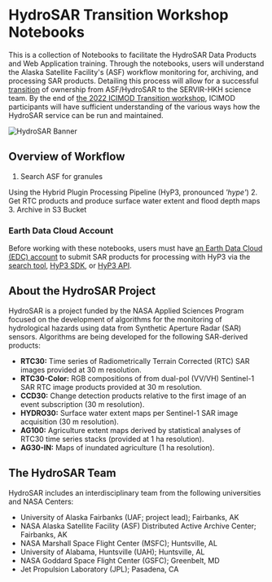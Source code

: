 # HydroSAR Transition Workshop Notebooks

This is a collection of Notebooks to facilitate the HydroSAR Data Products and Web Application training.
Through the notebooks, users will understand the Alaska Satellite Facility's (ASF) workflow
monitoring for, archiving, and processing SAR products.
Detailing this process will allow for a successful [transition](https://docs.google.com/document/d/1yq3AM1UP-FGp8eRTDvFgA9w3adKmMqkMAZrhrF2ehVc/edit#heading=h.w8471kkg8kit)
of ownership from ASF/HydroSAR to the SERVIR-HKH science team.
By the end of [the 2022 ICIMOD Transition workshop](https://docs.google.com/document/d/12HNAOdG76Fm6zdVjEcreF17cLBMDN_N5l0vF_-lUAr4/edit), ICIMOD participants will have sufficient understanding of the various ways how the HydroSAR service can be run and maintained.

![HydroSAR Banner](https://docs.google.com/drawings/d/e/2PACX-1vS8Pg7F6qXVRez6rAbUI97eetkBHUjPUatLRfj0AtUemKVYf9XxyZ2twV3HMBbvk_vjCI7l0GU4RcSc/pub?w=905&h=432)
## Overview of Workflow

1. Search ASF for granules

Using the Hybrid Plugin Processing Pipeline (HyP3, pronounced *'hype'*)
2. Get RTC products and produce surface water extent and flood depth maps
3. Archive in S3 Bucket

### Earth Data Cloud Account

Before working with these notebooks, users must have [an Earth Data Cloud (EDC) account](https://urs.earthdata.nasa.gov/users/new?client_id=BO_n7nTIlMljdvU6kRRB3g&redirect_uri=https%3A%2F%2Fauth.asf.alaska.edu%2Flogin&response_type=code&state=https%3A%2F%2Fsearch.asf.alaska.edu) to submit SAR products for processing with HyP3 via the [search tool](https://search.asf.alaska.edu/),
[HyP3 SDK](https://hyp3-docs.asf.alaska.edu/using/sdk/), or [HyP3 API](https://hyp3-api.asf.alaska.edu/ui/).


## About the HydroSAR Project
HydroSAR is a project funded by the NASA Applied Sciences Program focused on the development of algorithms for the monitoring of hydrological hazards using data from Synthetic Aperture Radar (SAR) sensors. Algorithms are being developed for the following SAR-derived products:
- **RTC30:** Time series of Radiometrically Terrain Corrected (RTC) SAR images provided at 30 m resolution.
- **RTC30-Color:** RGB compositions of from dual-pol (VV/VH) Sentinel-1 SAR RTC image products provided at 30 m resolution.
- **CCD30:** Change detection products relative to the first image of an event subscription (30 m resolution).
- **HYDRO30:** Surface water extent maps per Sentinel-1 SAR image acquisition (30 m resolution).
- **AG100:** Agriculture extent maps derived by statistical analyses of RTC30 time series stacks (provided at 1 ha resolution).
- **AG30-IN:** Maps of inundated agriculture (1 ha resolution).

## The HydroSAR Team
HydroSAR includes an interdisciplinary team from the following universities and NASA Centers:
- University of Alaska Fairbanks (UAF; project lead); Fairbanks, AK
- NASA Alaska Satellite Facility (ASF) Distributed Active Archive Center; Fairbanks, AK
- NASA Marshall Space Flight Center (MSFC); Huntsville, AL
- University of Alabama, Huntsville (UAH); Huntsville, AL
- NASA Goddard Space Flight Center (GSFC); Greenbelt, MD
- Jet Propulsion Laboratory (JPL); Pasadena, CA
